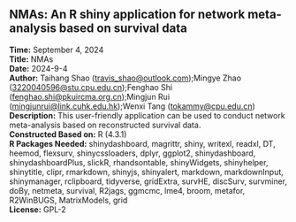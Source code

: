 ## NMAs: An R shiny application for network meta-analysis based on survival data
**Time:**  September 4, 2024 <br>
**Title:**  NMAs<br>
**Date:**  2024-9-4<br>
**Author:**  Taihang Shao (travis_shao@outlook.com);Mingye Zhao (3220040596@stu.cpu.edu.cn);Fenghao Shi (fenghao.shi@pkuircma.org.cn);Mingjun Rui (mingjunrui@link.cuhk.edu.hk);Wenxi Tang (tokammy@cpu.edu.cn) <br>
**Description:**  This user-friendly application can be used to conduct network meta-analysis based on reconstructed survival data. <br>
**Constructed Based on:**  R (4.3.1)<br>
**R Packages Needed:**  shinydashboard, magrittr, shiny, writexl, readxl, DT, heemod, flexsurv, shinycssloaders, dplyr, ggplot2, shinydashboard, shinydashboardPlus, slickR, rhandsontable, shinyWidgets, shinyhelper, shinytitle, clipr, rmarkdown, shinyjs, shinyalert, markdown, markdownInput, shinymanager, rclipboard, tidyverse, gridExtra, survHE, discSurv, survminer, doBy, netmeta, survival, R2jags, ggmcmc, lme4, broom, metafor, R2WinBUGS, MatrixModels, grid<br>
**License:**  GPL-2<br>
